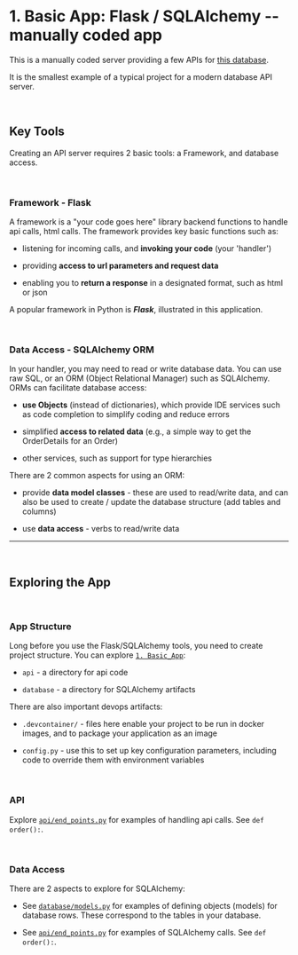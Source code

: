 # 1. Basic App: Flask / SQLAlchemy -- manually coded app

This is a manually coded server providing a few APIs for [this database]().

It is the smallest example of a typical project for a modern database API server.

&nbsp;

## Key Tools

Creating an API server requires 2 basic tools: a Framework, and database access.

&nbsp;

### Framework - Flask

A framework is a "your code goes here" library backend functions to handle api calls, html calls.  The framework provides key basic functions such as:

* listening for incoming calls, and **invoking your code** (your 'handler')

* providing **access to url parameters and request data**

* enabling you to **return a response** in a designated format, such as html or json

A popular framework in Python is ***Flask***, illustrated in this application.

&nbsp;

### Data Access - SQLAlchemy ORM

In your handler, you may need to read or write database data.  You can use raw SQL, or an ORM (Object Relational Manager) such as SQLAlchemy.  ORMs can facilitate database access:

* **use Objects** (instead of dictionaries), which provide IDE services such as code completion to simplify coding and reduce errors

* simplified **access to related data** (e.g., a simple way to get the OrderDetails for an Order)

* other services, such as support for type hierarchies

There are 2 common aspects for using an ORM:

* provide **data model classes** - these are used to read/write data, and can also be used to create / update the database structure (add tables and columns)

* use **data access** - verbs to read/write data

---

&nbsp;

## Exploring the App

&nbsp;

### App Structure

Long before you use the Flask/SQLAlchemy tools, you need to create project structure.  You can explore [```1. Basic_App```](../1.%20Basic_App/):

* `api` - a directory for api code

* `database` - a directory for SQLAlchemy artifacts

There are also important devops artifacts:

* `.devcontainer/` - files here enable your project to be run in docker images, and to package your application as an image

* `config.py` - use this to set up key configuration parameters, including code to override them with environment variables

&nbsp;

### API

Explore [```api/end_points.py```](../1.%20Basic_App/api/end_points.py) for examples of handling api calls.  See `def order():`.

&nbsp;

### Data Access

There are 2 aspects to explore for SQLAlchemy:

* See [```database/models.py```](../1.%20Basic_App/database/models.py) for examples of defining objects (models) for database rows.  These correspond to the tables in your database.

* See [```api/end_points.py```](../1.%20Basic_App/api/end_points.py) for examples of SQLAlchemy calls.  See `def order():`.
